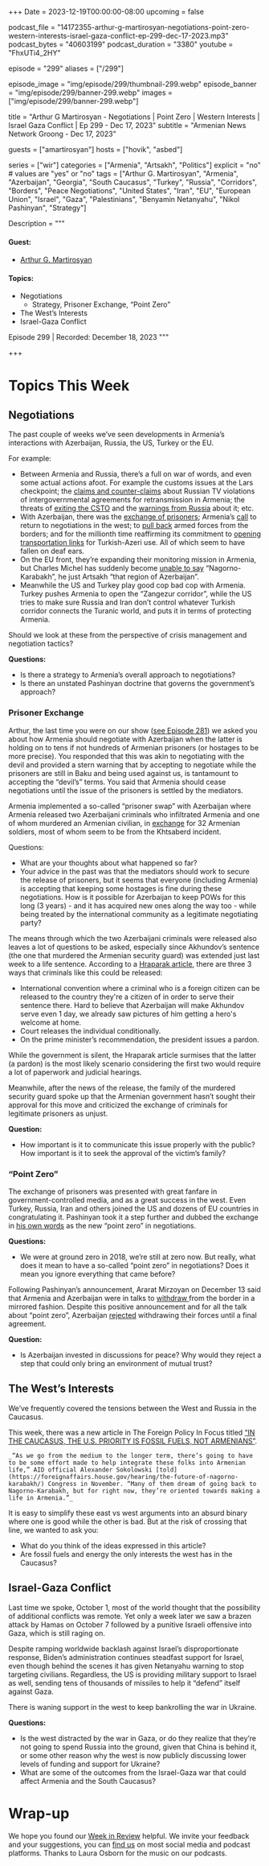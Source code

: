 +++
Date = 2023-12-19T00:00:00-08:00
upcoming = false

podcast_file = "14172355-arthur-g-martirosyan-negotiations-point-zero-western-interests-israel-gaza-conflict-ep-299-dec-17-2023.mp3"
podcast_bytes = "40603199"
podcast_duration = "3380"
youtube = "FhxUTi4_2HY"

episode = "299"
aliases = ["/299"]

episode_image = "img/episode/299/thumbnail-299.webp"
episode_banner = "img/episode/299/banner-299.webp"
images = ["img/episode/299/banner-299.webp"]

title = "Arthur G Martirosyan - Negotiations | Point Zero | Western Interests | Israel Gaza Conflict | Ep 299 - Dec 17, 2023"
subtitle = "Armenian News Network Groong - Dec 17, 2023"

guests = ["amartirosyan"]
hosts = ["hovik", "asbed"]


series = ["wir"]
categories = ["Armenia", "Artsakh", "Politics"]
explicit = "no" # values are "yes" or "no"
tags = ["Arthur G. Martirosyan", "Armenia", "Azerbaijan", "Georgia", "South Caucasus", "Turkey", "Russia", "Corridors", "Borders", "Peace Negotiations", "United States", "Iran", "EU", "European Union", "Israel", "Gaza", "Palestinians", "Benyamin Netanyahu", "Nikol Pashinyan", "Strategy"]

Description = """

#### Guest:
* [Arthur G. Martirosyan](/guest/amartirosyan)

#### Topics:
* Negotiations
    * Strategy, Prisoner Exchange, “Point Zero”
* The West’s Interests
* Israel-Gaza Conflict

Episode 299 | Recorded: December 18, 2023
"""

+++

# Topics This Week

## Negotiations

The past couple of weeks we’ve seen developments in Armenia’s interactions with Azerbaijan, Russia, the US, Turkey or the EU.

For example:

* Between Armenia and Russia, there’s a full on war of words, and even some actual actions afoot. For example the customs issues at the Lars checkpoint; the [claims and counter-claims](https://www.azatutyun.am/a/32732616.html) about Russian TV violations of intergovernmental agreements for retransmission in Armenia; the threats of [exiting the CSTO](https://www.azatutyun.am/a/32732393.html) and the [warnings from Russia](https://www.azatutyun.am/a/32732185.html) about it; etc.
* With Azerbaijan, there was the [exchange of prisoners](https://www.azatutyun.am/a/32729227.html); Armenia’s [call](https://www.azatutyun.am/a/32730578.html) to return to negotiations in the west; to [pull back](https://www.azatutyun.am/a/32732542.html) armed forces from the borders; and for the millionth time reaffirming its commitment to [opening transportation links](https://www.azatutyun.am/a/32730843.html) for Turkish-Azeri use. All of which seem to have fallen on deaf ears.
* On the EU front, they’re expanding their monitoring mission in Armenia, but Charles Michel has suddenly become [unable to say](https://groong.org/news/msg138353.html) “Nagorno-Karabakh”, he just Artsakh “that region of Azerbaijan”.
* Meanwhile the US and Turkey play good cop bad cop with Armenia. Turkey pushes Armenia to open the “Zangezur corridor”, while the US tries to make sure Russia and Iran don’t control whatever Turkish corridor connects the Turanic world, and puts it in terms of protecting Armenia.

Should we look at these from the perspective of crisis management and negotiation tactics?

**Questions:**

* Is there a strategy to Armenia’s overall approach to negotiations?
* Is there an unstated Pashinyan doctrine that governs the government’s approach?

### Prisoner Exchange

Arthur, the last time you were on our show ([see Episode 281](https://podcasts.groong.org/281)) we asked you about how Armenia should negotiate with Azerbaijan when the latter is holding on to tens if not hundreds of Armenian prisoners (or hostages to be more precise). You responded that this was akin to negotiating with the devil and provided a stern warning that by accepting to negotiate while the prisoners are still in Baku and being used against us, is tantamount to accepting the “devil’s” terms. You said that Armenia should cease negotiations until the issue of the prisoners is settled by the mediators.

Armenia implemented a so-called “prisoner swap” with Azerbaijan where Armenia released two Azerbaijani criminals who infiltrated Armenia and one of whom murdered an Armenian civilian, in [exchange](https://www.primeminister.am/en/press-release/item/2023/12/07/Announcement/) for 32 Armenian soldiers, most of whom seem to be from the Khtsaberd incident.

Questions:

* What are your thoughts about what happened so far?
* Your advice in the past was that the mediators should work to secure the release of prisoners, but it seems that everyone (including Armenia) is accepting that keeping some hostages is fine during these negotiations. How is it possible for Azerbaijan to keep POWs for this long (3 years) - and it has acquired new ones along the way too - while being treated by the international community as a legitimate negotiating party? 

The means through which the two Azerbaijani criminals were released also leaves a lot of questions to be asked, especially since Akhundov’s sentence (the one that murdered the Armenian security guard) was extended just last week to a life sentence. According to a [Hraparak article](https://hraparak.am/post/67e503604272a876fed8f5d17daba2e1), there are three 3 ways that criminals like this could be released:

* International convention where a criminal who is a foreign citizen can be released to the country they're a citizen of in order to serve their sentence there. Hard to believe that Azerbaijan will make Akhundov serve even 1 day, we already saw pictures of him getting a hero's welcome at home.
* Court releases the individual conditionally.
* On the prime minister’s recommendation, the president issues a pardon.

While the government is silent, the Hraparak article surmises that the latter (a pardon) is the most likely scenario considering the first two would require a lot of paperwork and judicial hearings.

Meanwhile, after the news of the release, the family of the murdered security guard spoke up that the Armenian government hasn’t sought their approval for this move and criticized the exchange of criminals for legitimate prisoners as unjust.

**Question:**

* How important is it to communicate this issue properly with the public? How important is it to seek the approval of the victim’s family?

### “Point Zero”

The exchange of prisoners was presented with great fanfare in government-controlled media, and as a great success in the west. Even Turkey, Russia, Iran and others joined the US and dozens of EU countries in congratulating it. Pashinyan took it a step further and dubbed the exchange in [his own words](https://www.azernews.az/nation/218895.html) as the new “point zero” in negotiations.

**Questions:**

* We were at ground zero in 2018, we’re still at zero now. But really, what does it mean to have a so-called “point zero” in negotiations? Does it mean you ignore everything that came before?

Following Pashinyan’s announcement, Ararat Mirzoyan on December 13 said that Armenia and Azerbaijan were in talks to [withdraw ](https://arka.am/en/news/politics/yerevan_and_baku_discuss_possibility_of_mirror_withdrawal_of_troops_from_border_areas_foreign_minist/)from the border in a mirrored fashion. Despite this positive announcement and for all the talk about “point zero”, Azerbaijan [rejected](https://www.azatutyun.am/a/32732542.html) withdrawing their forces until a final agreement.

**Question:**

* Is Azerbaijan invested in discussions for peace? Why would they reject a step that could only bring an environment of mutual trust?

## The West’s Interests

We’ve frequently covered the tensions between the West and Russia in the Caucasus. 

This week, there was a new article in The Foreign Policy In Focus titled [“IN THE CAUCASUS, THE U.S. PRIORITY IS FOSSIL FUELS, NOT ARMENIANS”](https://fpif.org/in-the-caucasus-the-u-s-priority-is-fossil-fuels-not-armenians/).

    _“As we go from the medium to the longer term, there’s going to have to be some effort made to help integrate these folks into Armenian life,” AID official Alexander Sokolowski [told](https://foreignaffairs.house.gov/hearing/the-future-of-nagorno-karabakh/) Congress in November. “Many of them dream of going back to Nagorno-Karabakh, but for right now, they’re oriented towards making a life in Armenia.”_

It is easy to simplify these east vs west arguments into an absurd binary where one is good while the other is bad. But at the risk of crossing that line, we wanted to ask you:

* What do you think of the ideas expressed in this article?
* Are fossil fuels and energy the only interests the west has in the Caucasus?


## Israel-Gaza Conflict

Last time we spoke, October 1, most of the world thought that the possibility of additional conflicts was remote. Yet only a week later we saw a brazen attack by Hamas on October 7 followed by a punitive Israeli offensive into Gaza, which is still raging on. 

Despite ramping worldwide backlash against Israel’s disproportionate response, Biden’s administration continues steadfast support for Israel, even though behind the scenes it has given Netanyahu warning to stop targeting civilians. Regardless, the US is providing military support to Israel as well, sending tens of thousands of missiles to help it “defend” itself against Gaza.

There is waning support in the west to keep bankrolling the war in Ukraine.

**Questions:**

* Is the west distracted by the war in Gaza, or do they realize that they’re not going to spend Russia into the ground, given that China is behind it, or some other reason why the west is now publicly discussing lower levels of funding and support for Ukraine?
* What are some of the outcomes from the Israel-Gaza war that could affect Armenia and the South Caucasus?

# Wrap-up

We hope you found our [Week in Review](https://podcasts.groong.org/) helpful. We invite your feedback and your suggestions, you can [find us](https://linktr.ee/groong) on most social media and podcast platforms. Thanks to Laura Osborn for the music on our podcasts.

